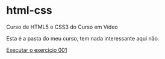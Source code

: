 # html-css
 Curso de HTML5 e CSS3 do Curso em Vídeo

Esta é a pasta do meu curso, tem nada interessante aqui não.

<a href="https://matheus-haru.github.io/html-css/exercicios/ex001%20meu%20primeiro%20exerc%C3%ADcio/index.html">Executar o exercício 001</a>